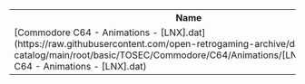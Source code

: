 <table>
<tr><th>Name</th><th>Size</th></tr>
<tr><td>
[Commodore C64 - Animations - [LNX].dat](https://raw.githubusercontent.com/open-retrogaming-archive/dat-catalog/main/root/basic/TOSEC/Commodore/C64/Animations/[LNX]/Commodore C64 - Animations - [LNX].dat)
</td><td>1164</td></tr>
</table>
